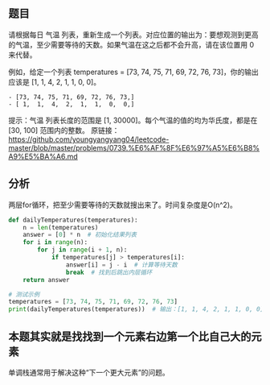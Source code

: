 ## 题目

请根据每日 气温 列表，重新生成一个列表。对应位置的输出为：要想观测到更高的气温，至少需要等待的天数。如果气温在这之后都不会升高，请在该位置用 0 来代替。

例如，给定一个列表 temperatures = [73, 74, 75, 71, 69, 72, 76, 73]，你的输出应该是 [1, 1, 4, 2, 1, 1, 0, 0]。
```
- [73, 74, 75, 71, 69, 72, 76, 73,]
- [ 1,  1,  4,  2,  1,  1,  0,  0,]
```

提示：气温 列表长度的范围是 [1, 30000]。每个气温的值的均为华氏度，都是在 [30, 100] 范围内的整数。
原链接：https://github.com/youngyangyang04/leetcode-master/blob/master/problems/0739.%E6%AF%8F%E6%97%A5%E6%B8%A9%E5%BA%A6.md

## 分析

两层for循环，把至少需要等待的天数就搜出来了。时间复杂度是O(n^2)。
```python
def dailyTemperatures(temperatures):
    n = len(temperatures)
    answer = [0] * n  # 初始化结果列表
    for i in range(n):
        for j in range(i + 1, n):
            if temperatures[j] > temperatures[i]:
                answer[i] = j - i  # 计算等待天数
                break  # 找到后跳出内层循环
    return answer

# 测试示例
temperatures = [73, 74, 75, 71, 69, 72, 76, 73]
print(dailyTemperatures(temperatures))  # 输出：[1, 1, 4, 2, 1, 1, 0, 0]
```


## 本题其实就是找找到一个元素右边第一个比自己大的元素

单调栈通常用于解决这种“下一个更大元素”的问题。
